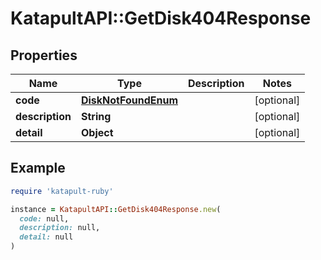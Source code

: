 # KatapultAPI::GetDisk404Response

## Properties

| Name | Type | Description | Notes |
| ---- | ---- | ----------- | ----- |
| **code** | [**DiskNotFoundEnum**](DiskNotFoundEnum.md) |  | [optional] |
| **description** | **String** |  | [optional] |
| **detail** | **Object** |  | [optional] |

## Example

```ruby
require 'katapult-ruby'

instance = KatapultAPI::GetDisk404Response.new(
  code: null,
  description: null,
  detail: null
)
```

